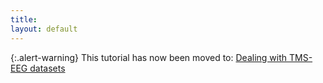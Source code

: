 ```yaml
---
title:
layout: default
---
```


{:.alert-warning}
This tutorial has now been moved to: [Dealing with TMS-EEG datasets](/tutorial/tms-eeg)

